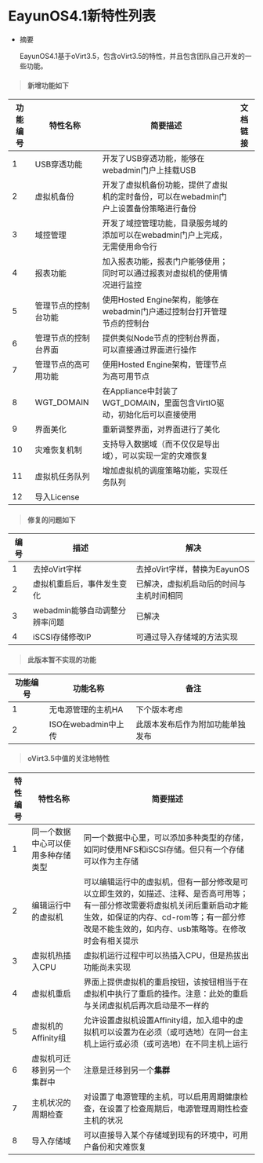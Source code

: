 # EayunOS4.1新特性列表

* 摘要

  EayunOS4.1基于oVirt3.5，包含oVirt3.5的特性，并且包含团队自己开发的一些功能。

> #### 新增功能如下


|功能编号|特性名称|简要描述|文档链接|
|--------|--------|--------|--------|
|1|USB穿透功能|开发了USB穿透功能，能够在webadmin门户上挂载USB	||
|2|虚拟机备份|开发了虚拟机备份功能，提供了虚拟机的定时备份，可以在webadmin门户上设置备份策略进行备份||
|3|域控管理|开发了域控管理功能，目录服务域的添加可以在webadmin门户上完成，无需使用命令行||
|4|报表功能|加入报表功能，报表门户能够使用；同时可以通过报表对虚拟机的使用情况进行监控||
|5|管理节点的控制台功能|使用Hosted Engine架构，能够在webadmin门户通过控制台打开管理节点的控制台||
|6|管理节点的控制台界面|提供类似Node节点的控制台界面，可以直接通过界面进行操作||
|7|管理节点的高可用功能|使用Hosted Engine架构，管理节点为高可用节点||
|8|WGT_DOMAIN|在Appliance中封装了WGT_DOMAIN，里面包含VirtIO驱动，初始化后可以直接使用||
|9|界面美化|重新调整界面，对界面进行了美化||
|10|灾难恢复机制|支持导入数据域（而不仅仅是导出域），可以实现一定的灾难恢复||
|11|虚拟机任务队列|增加虚拟机的调度策略功能，实现任务队列||
|12|导入License|


> #### 修复的问题如下


|编号|描述|解决|
|----|----|----|
|1|去掉oVirt字样|去掉oVirt字样，替换为EayunOS|
|2|虚拟机重启后，事件发生变化|已解决，虚拟机启动后的时间与主机时间相同|
|3|webadmin能够自动调整分辨率问题|已解决|
|4|iSCSI存储修改IP|可通过导入存储域的方法实现|


> #### 此版本暂不实现的功能


|功能编号|功能名称|备注|
|--------|--------|----|
|1|无电源管理的主机HA|下个版本考虑|
|2|ISO在webadmin中上传|此版本发布后作为附加功能单独发布|


> #### oVirt3.5中值的关注地特性


|特性编号|特性名称|简要描述|
|--------|--------|--------|
|1|同一个数据中心可以使用多种存储类型|同一个数据中心里，可以添加多种类型的存储，如同时使用NFS和iSCSI存储。但只有一个存储可以作为主存储|
|2|编辑运行中的虚拟机|可以编辑运行中的虚拟机，但有一部分修改是可以立即生效的，如描述、注释、是否高可用等；有一部分修改需要将虚拟机关闭后重新启动才能生效，如保证的内存、cd-rom等；有一部分修改是不能生效的，如内存、usb策略等。在修改时会有相关提示|
|3|虚拟机热插入CPU|虚拟机运行过程中可以热插入CPU，但是热拔出功能尚未实现|
|4|虚拟机重启|界面上提供虚拟机的重启按钮，该按钮相当于在虚拟机中执行了重启的操作。注意：此处的重启与关闭虚拟机后再次启动是不一样的|
|5|虚拟机的Affinity组|允许设置虚拟机设置Affinity组，加入组中的虚拟机可以设置为在必须（或可选地）在同一台主机上运行或必须（或可选地）在不同主机上运行|
|6|虚拟机可迁移到另一个集群中|注意是迁移到另一个**集群**|
|7|主机状况的周期检查|对设置了电源管理的主机，可以启用周期健康检查，在设置了检查周期后，电源管理周期性检查主机的状况|
|8|导入存储域|可以直接导入某个存储域到现有的环境中，可用户备份和灾难恢复|

